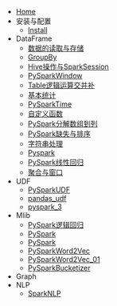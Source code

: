 * [Home](/)
* 安装与配置
  * [Install](package/pyspark/01_安装与配置.md)
* DataFrame
  * [数据的读取与存储](package/pyspark/02_数据的读取与存储.md)
  * [GroupBy](package/pyspark/03_GroupBy.md)
  * [Hive操作与SparkSession](package/pyspark/04_Hive操作与SparkSession.md)
  * [PySparkWindow](package/pyspark/04_PySparkWindow.md)
  * [Table逻辑运算交并补](package/pyspark/05_Table逻辑运算交并补.md)
  * [基本统计](package/pyspark/05_基本统计.md)
  * [PySparkTime](package/pyspark/06_PySparkTime.md)
  * [自定义函数](package/pyspark/06_自定义函数.md)
  * [PySpark分解数组到列](package/pyspark/07_PySpark分解数组到列.md)
  * [PySpark缺失与排序](package/pyspark/08_PySpark缺失与排序.md)
  * [字符串处理](package/pyspark/09_字符串处理（提取、替换、拼接、重复、数据类型转换）.md)
  * [Pyspark](package/pyspark/10_Pyspark%20性能优化.md)
  * [PySpark线性回归](package/pyspark/12_PySpark线性回归.md)
  * [聚合与窗口](package/pyspark/12_聚合与窗口.md)
* UDF
  * [PySparkUDF](package/pyspark/10_PySparkUDF.md)
  * [pandas_udf](package/pyspark/19_pandas_udf.md)
  * [pyspark_3](package/pyspark/20_pyspark_3.0.md)
* Mlib
  * [PySpark逻辑回归](package/pyspark/13_PySpark逻辑回归.md)
  * [PySpark](package/pyspark/14_PySpark%20常用指标衍生方式.md)
  * [PySpark](package/pyspark/15_PySpark%20缺失处理.md)
  * [PySparkWord2Vec](package/pyspark/16_PySparkWord2Vec.md)
  * [PySparkWord2Vec_01](package/pyspark/17_PySparkWord2Vec_01.md)
  * [PySparkBucketizer](package/pyspark/18_PySparkBucketizer.md)
* Graph
* NLP
  * [SparkNLP](package/pyspark/11_SparkNLP.md)
